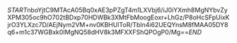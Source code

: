 $START$nboYjtC9MTAcA05Bq0xAE3pPZgT4m1LXVbj6/iJ0iYXmh8MgNYbvZyXPM305oc9hO702tBDxp70HDWBk3XMtFbMoogEoxr+LhGz/P8oHcSFpUixKjrO3YLXzc7D/AEjNym2VM+nv0KBHUlToR/Tbln4i62UEQYnsM8fMAA05DY8q6+m1c37WGBxk0IMgNQ58dHV8k3MFXXFShQPOgP0/Mg==$END$